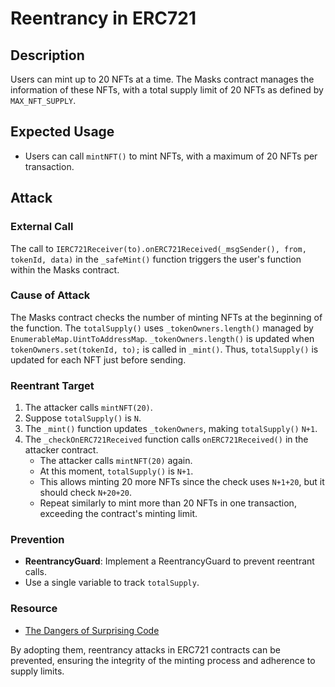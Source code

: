 # Reentrancy in ERC721

## Description

Users can mint up to 20 NFTs at a time. The Masks contract manages the information of these NFTs, with a total supply limit of 20 NFTs as defined by `MAX_NFT_SUPPLY`.

## Expected Usage

- Users can call `mintNFT()` to mint NFTs, with a maximum of 20 NFTs per transaction.

## Attack

### External Call

The call to `IERC721Receiver(to).onERC721Received(_msgSender(), from, tokenId, data)` in the `_safeMint()` function triggers the user's function within the Masks contract.

### Cause of Attack

The Masks contract checks the number of minting NFTs at the beginning of the function. The `totalSupply()` uses `_tokenOwners.length()` managed by `EnumerableMap.UintToAddressMap`. `_tokenOwners.length()` is updated when `tokenOwners.set(tokenId, to);` is called in `_mint()`. Thus, `totalSupply()` is updated for each NFT just before sending.

### Reentrant Target

1. The attacker calls `mintNFT(20)`.
2. Suppose `totalSupply()` is `N`.
3. The `_mint()` function updates `_tokenOwners`, making `totalSupply()` `N+1`.
4. The `_checkOnERC721Received` function calls `onERC721Received()` in the attacker contract.
    - The attacker calls `mintNFT(20)` again.
    - At this moment, `totalSupply()` is `N+1`.
    - This allows minting 20 more NFTs since the check uses `N+1+20`, but it should check `N+20+20`.
    - Repeat similarly to mint more than 20 NFTs in one transaction, exceeding the contract's minting limit.

### Prevention

- **ReentrancyGuard**: Implement a ReentrancyGuard to prevent reentrant calls.
- Use a single variable to track `totalSupply`.

### Resource

- [The Dangers of Surprising Code](https://samczsun.com/the-dangers-of-surprising-code/)

By adopting them, reentrancy attacks in ERC721 contracts can be prevented, ensuring the integrity of the minting process and adherence to supply limits.
